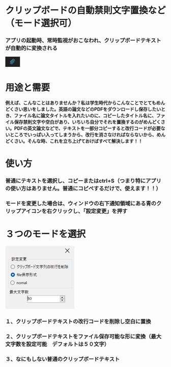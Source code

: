 # クリップボードの自動禁則文字置換など（モード選択可）
### アプリの起動時、常時監視がおこなわれ、クリップボードテキストが自動的に変換される
![icon](/clipicon.png) 

# 用途と需要
#### 例えば、こんなことはありませんか？私は学生時代からこんなことでとてもめんどくさい思いをしました。英語の論文などのPDFをダウンロードし保存したいとき、ファイル名に論文タイトルを入れたいのに、コピーしたタイトル名に、ファイル保存禁則文字や空白があり、いちいち自分でそれを置換するのがめんどくさい。PDFの英文論文などで、テキストを一部分コピーすると改行コードが必要ないところでいっぱい入ってしまうから、改行を消さなければならないから、めんどくさい。そんな時、これを立ち上げておけばすべて解決します！！

# 使い方
### 普通にテキストを選択し、コピーまたはctrl+S（つまり特にアプリの使い方はありません。普通にコピペするだけで、使えます！！）
### モードを変更した場合は、ウィンドウの右下通知領域にある青のクリップアイコンを右クリックし、「設定変更」を押す

# ３つのモードを選択
![icon](/settingsimage.png)
###   １、クリップボードテキストの改行コードを削除し空白に置換
###   ２、クリップボードテキストをファイル保存可能な形に変換（最大文字数を設定可能　デフォルトは５０文字）
###   ３、なにもしない普通のクリップボードテキスト
